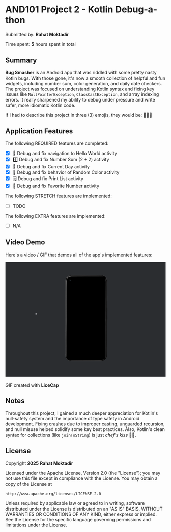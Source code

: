 
# AND101 Project 2 - Kotlin Debug-a-thon

Submitted by: **Rahat Moktadir**

Time spent: **5** hours spent in total

## Summary

**Bug Smasher** is an Android app that was riddled with some pretty nasty Kotlin bugs. 
With those gone, it's now a smooth collection of helpful and fun widgets, including number sum, color generation, and daily date checkers. 
The project was focused on understanding Kotlin syntax and fixing key issues like `NullPointerException`, `ClassCastException`, and array indexing errors. 
It really sharpened my ability to debug under pressure and write safer, more idiomatic Kotlin code.

If I had to describe this project in three (3) emojis, they would be: 🐛🧠🔧

## Application Features

<!-- (This is a comment) Please be sure to change the [ ] to [x] for any features you completed.  If a feature is not checked [x], you might miss the points for that item! -->

The following REQUIRED features are completed:

- [x] 👋 Debug and fix navigation to Hello World activity
- [x] 4️⃣ Debug and fix Number Sum (2 + 2) activity
- [x] 📅 Debug and fix Current Day activity 
- [x] 🌈 Debug and fix behavior of Random Color activity
- [x] 🗒️ Debug and fix Print List activity
- [x] 💯 Debug and fix Favorite Number activity

The following STRETCH features are implemented:

- [ ] TODO

The following EXTRA features are implemented:

- [ ] N/A

## Video Demo

Here's a video / GIF that demos all of the app's implemented features:

<img src='walkthrough.gif' title='Video Demo' width='' alt='Video Demo' />

GIF created with **LiceCap**

## Notes

Throughout this project, I gained a much deeper appreciation for Kotlin's null-safety system and the importance of type safety in Android development. 
Fixing crashes due to improper casting, unguarded recursion, and null misuse helped solidify some key best practices. 
Also, Kotlin's clean syntax for collections (like `joinToString`) is just *chef's kiss* 👨‍🍳.


## License

Copyright **2025** **Rahat Moktadir**

Licensed under the Apache License, Version 2.0 (the "License");
you may not use this file except in compliance with the License.
You may obtain a copy of the License at

    http://www.apache.org/licenses/LICENSE-2.0

Unless required by applicable law or agreed to in writing, software
distributed under the License is distributed on an "AS IS" BASIS,
WITHOUT WARRANTIES OR CONDITIONS OF ANY KIND, either express or implied.
See the License for the specific language governing permissions and
limitations under the License.
